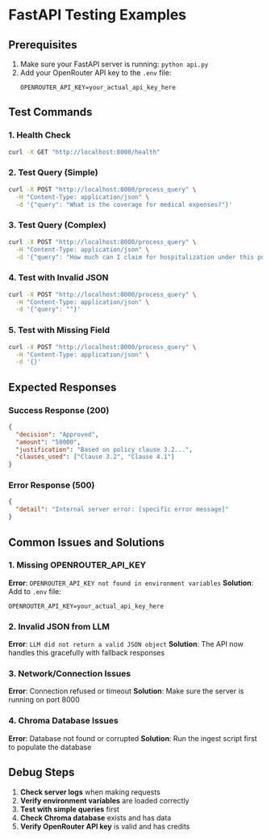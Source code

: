 # FastAPI Testing Examples

## Prerequisites
1. Make sure your FastAPI server is running: `python api.py`
2. Add your OpenRouter API key to the `.env` file:
   ```
   OPENROUTER_API_KEY=your_actual_api_key_here
   ```

## Test Commands

### 1. Health Check
```bash
curl -X GET "http://localhost:8000/health"
```

### 2. Test Query (Simple)
```bash
curl -X POST "http://localhost:8000/process_query" \
  -H "Content-Type: application/json" \
  -d '{"query": "What is the coverage for medical expenses?"}'
```

### 3. Test Query (Complex)
```bash
curl -X POST "http://localhost:8000/process_query" \
  -H "Content-Type: application/json" \
  -d '{"query": "How much can I claim for hospitalization under this policy?"}'
```

### 4. Test with Invalid JSON
```bash
curl -X POST "http://localhost:8000/process_query" \
  -H "Content-Type: application/json" \
  -d '{"query": ""}'
```

### 5. Test with Missing Field
```bash
curl -X POST "http://localhost:8000/process_query" \
  -H "Content-Type: application/json" \
  -d '{}'
```

## Expected Responses

### Success Response (200)
```json
{
  "decision": "Approved",
  "amount": "50000",
  "justification": "Based on policy clause 3.2...",
  "clauses_used": ["Clause 3.2", "Clause 4.1"]
}
```

### Error Response (500)
```json
{
  "detail": "Internal server error: [specific error message]"
}
```

## Common Issues and Solutions

### 1. Missing OPENROUTER_API_KEY
**Error**: `OPENROUTER_API_KEY not found in environment variables`
**Solution**: Add to `.env` file:
```
OPENROUTER_API_KEY=your_actual_api_key_here
```

### 2. Invalid JSON from LLM
**Error**: `LLM did not return a valid JSON object`
**Solution**: The API now handles this gracefully with fallback responses

### 3. Network/Connection Issues
**Error**: Connection refused or timeout
**Solution**: Make sure the server is running on port 8000

### 4. Chroma Database Issues
**Error**: Database not found or corrupted
**Solution**: Run the ingest script first to populate the database

## Debug Steps

1. **Check server logs** when making requests
2. **Verify environment variables** are loaded correctly
3. **Test with simple queries** first
4. **Check Chroma database** exists and has data
5. **Verify OpenRouter API key** is valid and has credits
